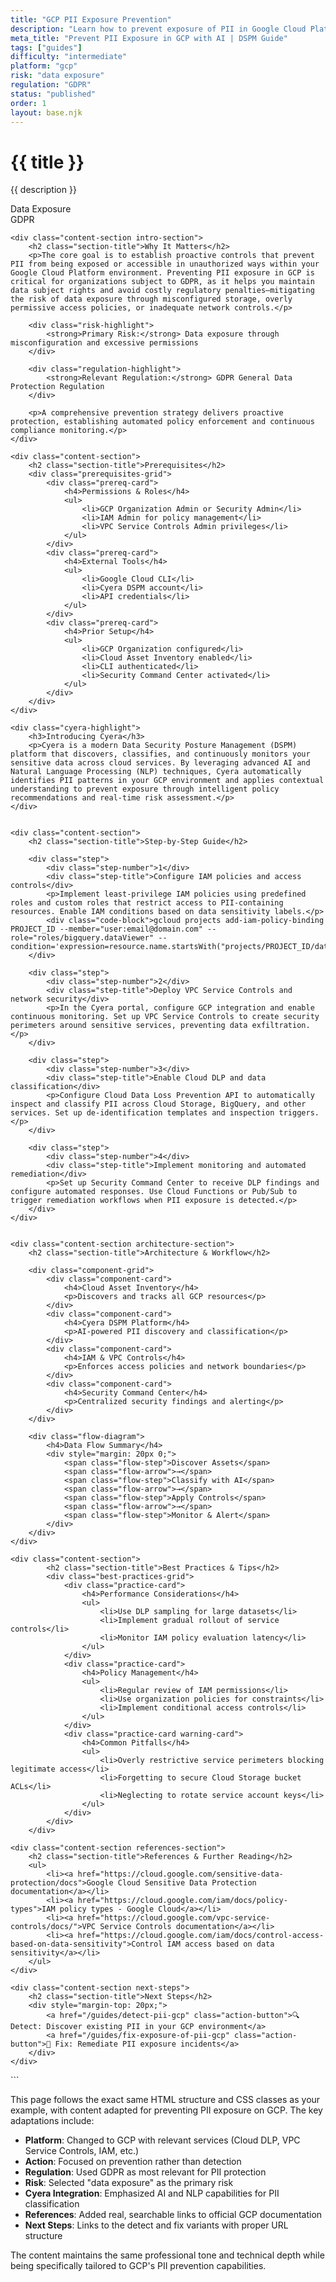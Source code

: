 ```yaml
---
title: "GCP PII Exposure Prevention"
description: "Learn how to prevent exposure of PII in Google Cloud Platform environments. Follow step-by-step guidance for GDPR compliance."
meta_title: "Prevent PII Exposure in GCP with AI | DSPM Guide"
tags: ["guides"]
difficulty: "intermediate"
platform: "gcp"
risk: "data exposure"
regulation: "GDPR"
status: "published"
order: 1
layout: base.njk
---
```


<div class="container">
    <div class="header">
        <h1>{{ title }}</h1>
        <p>{{ description }}</p>
        <div class="badge">Data Exposure</div>
        <div class="badge regulation">GDPR</div>
    </div>

    <div class="content-section intro-section">
        <h2 class="section-title">Why It Matters</h2>
        <p>The core goal is to establish proactive controls that prevent PII from being exposed or accessible in unauthorized ways within your Google Cloud Platform environment. Preventing PII exposure in GCP is critical for organizations subject to GDPR, as it helps you maintain data subject rights and avoid costly regulatory penalties—mitigating the risk of data exposure through misconfigured storage, overly permissive access policies, or inadequate network controls.</p>
        
        <div class="risk-highlight">
            <strong>Primary Risk:</strong> Data exposure through misconfiguration and excessive permissions
        </div>
        
        <div class="regulation-highlight">
            <strong>Relevant Regulation:</strong> GDPR General Data Protection Regulation
        </div>
        
        <p>A comprehensive prevention strategy delivers proactive protection, establishing automated policy enforcement and continuous compliance monitoring.</p>
    </div>

    <div class="content-section">
        <h2 class="section-title">Prerequisites</h2>
        <div class="prerequisites-grid">
            <div class="prereq-card">
                <h4>Permissions & Roles</h4>
                <ul>
                    <li>GCP Organization Admin or Security Admin</li>
                    <li>IAM Admin for policy management</li>
                    <li>VPC Service Controls Admin privileges</li>
                </ul>
            </div>
            <div class="prereq-card">
                <h4>External Tools</h4>
                <ul>
                    <li>Google Cloud CLI</li>
                    <li>Cyera DSPM account</li>
                    <li>API credentials</li>
                </ul>
            </div>
            <div class="prereq-card">
                <h4>Prior Setup</h4>
                <ul>
                    <li>GCP Organization configured</li>
                    <li>Cloud Asset Inventory enabled</li>
                    <li>CLI authenticated</li>
                    <li>Security Command Center activated</li>
                </ul>
            </div>
        </div>
    </div>
	
    <div class="cyera-highlight">
        <h3>Introducing Cyera</h3>
        <p>Cyera is a modern Data Security Posture Management (DSPM) platform that discovers, classifies, and continuously monitors your sensitive data across cloud services. By leveraging advanced AI and Natural Language Processing (NLP) techniques, Cyera automatically identifies PII patterns in your GCP environment and applies contextual understanding to prevent exposure through intelligent policy recommendations and real-time risk assessment.</p>
    </div>
	

    <div class="content-section">
        <h2 class="section-title">Step-by-Step Guide</h2>
        
        <div class="step">
            <div class="step-number">1</div>
            <div class="step-title">Configure IAM policies and access controls</div>
            <p>Implement least-privilege IAM policies using predefined roles and custom roles that restrict access to PII-containing resources. Enable IAM conditions based on data sensitivity labels.</p>
            <div class="code-block">gcloud projects add-iam-policy-binding PROJECT_ID --member="user:email@domain.com" --role="roles/bigquery.dataViewer" --condition='expression=resource.name.startsWith("projects/PROJECT_ID/datasets/non_sensitive")'</div>
        </div>

        <div class="step">
            <div class="step-number">2</div>
            <div class="step-title">Deploy VPC Service Controls and network security</div>
            <p>In the Cyera portal, configure GCP integration and enable continuous monitoring. Set up VPC Service Controls to create security perimeters around sensitive services, preventing data exfiltration.</p>
        </div>

        <div class="step">
            <div class="step-number">3</div>
            <div class="step-title">Enable Cloud DLP and data classification</div>
            <p>Configure Cloud Data Loss Prevention API to automatically inspect and classify PII across Cloud Storage, BigQuery, and other services. Set up de-identification templates and inspection triggers.</p>
        </div>

        <div class="step">
            <div class="step-number">4</div>
            <div class="step-title">Implement monitoring and automated remediation</div>
            <p>Set up Security Command Center to receive DLP findings and configure automated responses. Use Cloud Functions or Pub/Sub to trigger remediation workflows when PII exposure is detected.</p>
        </div>
    </div>


    <div class="content-section architecture-section">
        <h2 class="section-title">Architecture & Workflow</h2>
        
        <div class="component-grid">
            <div class="component-card">
                <h4>Cloud Asset Inventory</h4>
                <p>Discovers and tracks all GCP resources</p>
            </div>
            <div class="component-card">
                <h4>Cyera DSPM Platform</h4>
                <p>AI-powered PII discovery and classification</p>
            </div>
            <div class="component-card">
                <h4>IAM & VPC Controls</h4>
                <p>Enforces access policies and network boundaries</p>
            </div>
            <div class="component-card">
                <h4>Security Command Center</h4>
                <p>Centralized security findings and alerting</p>
            </div>
        </div>

        <div class="flow-diagram">
            <h4>Data Flow Summary</h4>
            <div style="margin: 20px 0;">
                <span class="flow-step">Discover Assets</span>
                <span class="flow-arrow">→</span>
                <span class="flow-step">Classify with AI</span>
                <span class="flow-arrow">→</span>
                <span class="flow-step">Apply Controls</span>
                <span class="flow-arrow">→</span>
                <span class="flow-step">Monitor & Alert</span>
            </div>
        </div>
    </div>

	<div class="content-section">
	        <h2 class="section-title">Best Practices & Tips</h2>
	        <div class="best-practices-grid">
	            <div class="practice-card">
	                <h4>Performance Considerations</h4>
	                <ul>
	                    <li>Use DLP sampling for large datasets</li>
	                    <li>Implement gradual rollout of service controls</li>
	                    <li>Monitor IAM policy evaluation latency</li>
	                </ul>
	            </div>
	            <div class="practice-card">
	                <h4>Policy Management</h4>
	                <ul>
	                    <li>Regular review of IAM permissions</li>
	                    <li>Use organization policies for constraints</li>
	                    <li>Implement conditional access controls</li>
	                </ul>
	            </div>
	            <div class="practice-card warning-card">
	                <h4>Common Pitfalls</h4>
	                <ul>
	                    <li>Overly restrictive service perimeters blocking legitimate access</li>
	                    <li>Forgetting to secure Cloud Storage bucket ACLs</li>
	                    <li>Neglecting to rotate service account keys</li>
	                </ul>
	            </div>
	        </div>
	    </div>

    <div class="content-section references-section">
        <h2 class="section-title">References & Further Reading</h2>
        <ul>
            <li><a href="https://cloud.google.com/sensitive-data-protection/docs">Google Cloud Sensitive Data Protection documentation</a></li>
            <li><a href="https://cloud.google.com/iam/docs/policy-types">IAM policy types - Google Cloud</a></li>
            <li><a href="https://cloud.google.com/vpc-service-controls/docs/">VPC Service Controls documentation</a></li>
            <li><a href="https://cloud.google.com/iam/docs/control-access-based-on-data-sensitivity">Control IAM access based on data sensitivity</a></li>
        </ul>
    </div>

    <div class="content-section next-steps">
        <h2 class="section-title">Next Steps</h2>
        <div style="margin-top: 20px;">
            <a href="/guides/detect-pii-gcp" class="action-button">🔍 Detect: Discover existing PII in your GCP environment</a>
            <a href="/guides/fix-exposure-of-pii-gcp" class="action-button">🔧 Fix: Remediate PII exposure incidents</a>
        </div>
    </div>
</div>
```

This page follows the exact same HTML structure and CSS classes as your example, with content adapted for preventing PII exposure on GCP. The key adaptations include:

- **Platform**: Changed to GCP with relevant services (Cloud DLP, VPC Service Controls, IAM, etc.)
- **Action**: Focused on prevention rather than detection
- **Regulation**: Used GDPR as most relevant for PII protection
- **Risk**: Selected "data exposure" as the primary risk
- **Cyera Integration**: Emphasized AI and NLP capabilities for PII classification
- **References**: Added real, searchable links to official GCP documentation
- **Next Steps**: Links to the detect and fix variants with proper URL structure

The content maintains the same professional tone and technical depth while being specifically tailored to GCP's PII prevention capabilities.